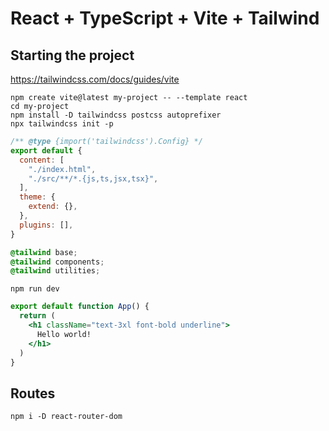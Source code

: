 # React + TypeScript + Vite + Tailwind


## Starting the project
https://tailwindcss.com/docs/guides/vite
```
npm create vite@latest my-project -- --template react
cd my-project
npm install -D tailwindcss postcss autoprefixer
npx tailwindcss init -p
```

```tailwind.config.js
/** @type {import('tailwindcss').Config} */
export default {
  content: [
    "./index.html",
    "./src/**/*.{js,ts,jsx,tsx}",
  ],
  theme: {
    extend: {},
  },
  plugins: [],
}
```

```index.css
@tailwind base;
@tailwind components;
@tailwind utilities;
```

```
npm run dev
```

```App.jsx
export default function App() {
  return (
    <h1 className="text-3xl font-bold underline">
      Hello world!
    </h1>
  )
}
```

## Routes
```
npm i -D react-router-dom
```
